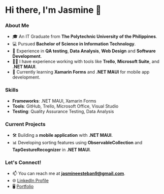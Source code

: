 # Hi there, I'm Jasmine 👋

### About Me
- 🎓 An IT Graduate from **The Polytechnic University of the Philippines**.
- 💻 Pursued **Bachelor of Science in Information Technology**.
- 💼 Experience in **QA testing**, **Data Analysis**, **Web Design** and **Software Development**.
- 👨‍💻 I have experience working with tools like **Trello**, **Microsoft Suite**, and **.NET MAUI**.
- 🌱 Currently learning **Xamarin Forms** and **.NET MAUI** for mobile app development.

### Skills
- **Frameworks**: .NET MAUI, Xamarin Forms
- **Tools**: GitHub, Trello, Microsoft Office, Visual Studio
- **Testing**: Quality Assurance Testing, Data Analysis

### Current Projects
- 🛠️ Building a **mobile application** with **.NET MAUI**.
- 📊 Developing sorting features using **ObservableCollection** and **TapGestureRecognizer** in **.NET MAUI**.

### Let's Connect!
- 📫 You can reach me at **jasmineesteban9@gmail.com**.
- 🌐 [LinkedIn Profile](https://www.linkedin.com/in/jasmine-esteban/)
- 🖥️ [Portfolio](https://jasmineesteban.github.io/Portfolio/)

